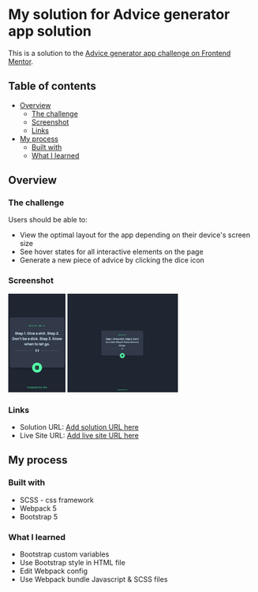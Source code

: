 # My solution for Advice generator app solution

This is a solution to the [Advice generator app challenge on Frontend Mentor](https://ericyeh-tw.github.io/advice-generator/).

## Table of contents

- [Overview](#overview)
  - [The challenge](#the-challenge)
  - [Screenshot](#screenshot)
  - [Links](#links)
- [My process](#my-process)
  - [Built with](#built-with)
  - [What I learned](#what-i-learned)

## Overview

### The challenge

Users should be able to:

- View the optimal layout for the app depending on their device's screen size
- See hover states for all interactive elements on the page
- Generate a new piece of advice by clicking the dice icon

### Screenshot

<img src="./mobile.jpg" alt="mobile" height="200px"> <img src="./desktop.jpg" alt="table" height="200px">

### Links

- Solution URL: [Add solution URL here](https://github.com/EricYeh-TW/advice-generator)
- Live Site URL: [Add live site URL here](https://ericyeh-tw.github.io/advice-generator/)

## My process

### Built with

- SCSS - css framework
- Webpack 5
- Bootstrap 5

### What I learned

- Bootstrap custom variables
- Use Bootstrap style in HTML file
- Edit Webpack config
- Use Webpack bundle Javascript & SCSS files
